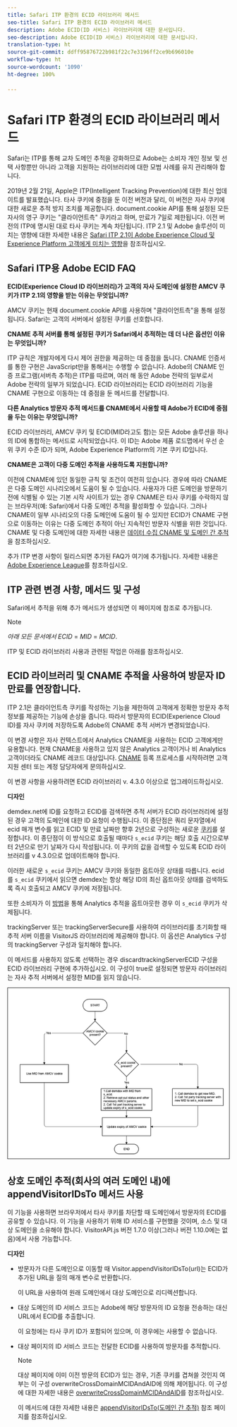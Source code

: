 ```yaml
---
title: Safari ITP 환경의 ECID 라이브러리 메서드
seo-title: Safari ITP 환경의 ECID 라이브러리 메서드
description: Adobe ECID(ID 서비스) 라이브러리에 대한 문서입니다.
seo-description: Adobe ECID(ID 서비스) 라이브러리에 대한 문서입니다.
translation-type: ht
source-git-commit: ddff95876722b981f22c7e3196ff2ce9b696010e
workflow-type: ht
source-wordcount: '1090'
ht-degree: 100%

---
```



# Safari ITP 환경의 ECID 라이브러리 메서드

Safari는 ITP를 통해 교차 도메인 추적을 강화하므로 Adobe는 소비자 개인 정보 및 선택 사항뿐만 아니라 고객을 지원하는 라이브러리에 대한 모범 사례를 유지 관리해야 합니다.

2019년 2월 21일, Apple은 ITP(Intelligent Tracking Prevention)에 대한 최신 업데이트를 발표했습니다. 타사 쿠키에 중점을 둔 이전 버전과 달리, 이 버전은 자사 쿠키에 대한 새로운 추적 방지 조치를 제공합니다. document.cookie API를 통해 설정된 모든 자사의 영구 쿠키는 &quot;클라이언트측&quot; 쿠키라고 하며, 만료가 7일로 제한됩니다. 이전 버전의 ITP에 명시된 대로 타사 쿠키는 계속 차단됩니다. ITP 2.1 및 Adobe 솔루션이 미치는 영향에 대한 자세한 내용은 [Safari ITP 2.1이 Adobe Experience Cloud 및 Experience Platform 고객에게 미치는 영향](https://medium.com/adobetech/safari-itp-2-1-impact-on-adobe-experience-cloud-customers-9439cecb55ac)을 참조하십시오.

## Safari ITP용 Adobe ECID FAQ

**ECID(Experience Cloud ID 라이브러리)가 고객의 자사 도메인에 설정한 AMCV 쿠키가 ITP 2.1의 영향을 받는 이유는 무엇입니까?**

AMCV 쿠키는 현재 document.cookie API를 사용하며 &quot;클라이언트측&quot;을 통해 설정됩니다. Safari는 고객의 서버에서 설정된 쿠키를 선호합니다.

**CNAME 추적 서버를 통해 설정된 쿠키가 Safari에서 추적하는 데 더 나은 옵션인 이유는 무엇입니까?**

ITP 규칙은 개발자에게 다시 제어 권한을 제공하는 데 중점을 둡니다. CNAME 인증서를 통한 구현은 JavaScript만을 통해서는 수행할 수 없습니다. Adobe의 CNAME 인증 프로그램(서버측 추적)은 ITP를 따르며, 여러 해 동안 Adobe 전략의 일부로서 Adobe 전략의 일부가 되었습니다. ECID 라이브러리는 ECID 라이브러리 기능을 CNAME 구현으로 이동하는 데 중점을 둔 메서드를 전달합니다.

**다른 Analytics 방문자 추적 메서드를 CNAME에서 사용할 때 Adobe가 ECID에 중점을 두는 이유는 무엇입니까?**

ECID 라이브러리, AMCV 쿠키 및 ECID(MID라고도 함)는 모든 Adobe 솔루션을 하나의 ID에 통합하는 메서드로 시작되었습니다. 이 ID는 Adobe 제품 로드맵에서 우선 순위 쿠키 수준 ID가 되며, Adobe Experience Platform의 기본 쿠키 ID입니다.

**CNAME은 고객이 다중 도메인 추적을 사용하도록 지원합니까?**

이전에 CNAME에 있던 동일한 규칙 및 조건이 여전히 있습니다. 경우에 따라 CNAME은 다중 도메인 시나리오에서 도움이 될 수 있습니다. 사용자가 다른 도메인을 방문하기 전에 식별될 수 있는 기본 시작 사이트가 있는 경우 CNAME은 타사 쿠키를 수락하지 않는 브라우저(예: Safari)에서 다중 도메인 추적을 활성화할 수 있습니다. 그러나 CNAME이 일부 시나리오의 다중 도메인에 도움이 될 수 있지만 ECID가 CNAME 구현으로 이동하는 이유는 다중 도메인 추적이 아닌 지속적인 방문자 식별을 위한 것입니다. CNAME 및 다중 도메인에 대한 자세한 내용은 [데이터 수집 CNAME 및 도메인 간 추적](/help/reference/analytics-reference/cname.md)을 참조하십시오.

추가 ITP 변경 사항이 릴리스되면 추가된 FAQ가 여기에 추가됩니다. 자세한 내용은 [Adobe Experience League](https://experienceleague.adobe.com/kr/#recommended/solutions/analytics)를 참조하십시오.

## ITP 관련 변경 사항, 메서드 및 구성

Safari에서 추적을 위해 추가 메서드가 생성되면 이 페이지에 참조로 추가됩니다.

>[!NOTE]
>
>*아래 모든 문서에서 ECID* = *MID* = *MCID*.

ITP 및 ECID 라이브러리 사용과 관련된 작업은 아래를 참조하십시오.

## ECID 라이브러리 및 CNAME 추적을 사용하여 방문자 ID 만료를 연장합니다.

ITP 2.1은 클라이언트측 쿠키를 작성하는 기능을 제한하여 고객에게 정확한 방문자 추적 정보를 제공하는 기능에 손상을 줍니다. 따라서 방문자의 ECID(Experience Cloud ID)를 자사 쿠키에 저장하도록 Adobe의 CNAME 추적 서버가 변경되었습니다.

이 변경 사항은 자사 컨텍스트에서 Analytics CNAME을 사용하는 ECID 고객에게만 유용합니다. 현재 CNAME을 사용하고 있지 않은 Analytics 고객이거나 비 Analytics 고객이더라도 CNAME 레코드 대상입니다. [CNAME](https://docs.adobe.com/content/help/ko-KR/core-services/interface/ec-cookies/cookies-first-party.html) 등록 프로세스를 시작하려면 고객 지원 센터 또는 계정 담당자에게 문의하십시오.

이 변경 사항을 사용하려면 ECID 라이브러리 v. 4.3.0 이상으로 업그레이드하십시오.

**디자인**

demdex.net에 ID를 요청하고 ECID를 검색하면 추적 서버가 ECID 라이브러리에 설정된 경우 고객의 도메인에 대한 ID 요청이 수행됩니다. 이 종단점은 쿼리 문자열에서 ecid 매개 변수를 읽고 ECID 및 만료 날짜만 향후 2년으로 구성하는 새로운 [쿠키](/help/introduction/cookies.md)를 설정합니다. 이 종단점이 이 방식으로 호출될 때마다 `s_ecid` 쿠키는 해당 호출 시간으로부터 2년으로 만기 날짜가 다시 작성됩니다. 이 쿠키의 값을 검색할 수 있도록 ECID 라이브러리를 v 4.3.0으로 업데이트해야 합니다.

이러한 새로운 `s_ecid` 쿠키는 AMCV 쿠키와 동일한 옵트아웃 상태를 따릅니다. ecid를 `s_ecid` 쿠키에서 읽으면 demdex는 항상 해당 ID의 최신 옵트아웃 상태를 검색하도록 즉시 호출되고 AMCV 쿠키에 저장됩니다.

또한 소비자가 이 [방법](https://docs.adobe.com/content/help/ko-KR/analytics/implementation/js/opt-out.html)을 통해 Analytics 추적을 옵트아웃한 경우 이 `s_ecid` 쿠키가 삭제됩니다.

trackingServer 또는 trackingServerSecure를 사용하여 라이브러리를 초기화할 때 추적 서버 이름을 VisitorJS 라이브러리에 제공해야 합니다. 이 옵션은 Analytics 구성의 trackingServer 구성과 일치해야 합니다.

이 메서드를 사용하지 않도록 선택하는 경우 discardtrackingServerECID 구성을 ECID 라이브러리 구현에 추가하십시오. 이 구성이 true로 설정되면 방문자 라이브러리는 자사 추적 서버에서 설정한 MID를 읽지 않습니다.

![](assets/itp-proposal-v1.png)

## 상호 도메인 추적(회사의 여러 도메인 내)에 appendVisitorIDsTo 메서드 사용

이 기능을 사용하면 브라우저에서 타사 쿠키를 차단할 때 도메인에서 방문자의 ECID를 공유할 수 있습니다. 이 기능을 사용하기 위해 ID 서비스를 구현했을 것이며, 소스 및 대상 도메인을 소유해야 합니다. VisitorAPI.js 버전 1.7.0 이상(그러나 버전 1.10.0에는 없음)에서 사용 가능합니다.

**디자인**

* 방문자가 다른 도메인으로 이동할 때 Visitor.appendVisitorIDsTo(url)는 ECID가 추가된 URL을 질의 매개 변수로 반환합니다.

   이 URL을 사용하여 원래 도메인에서 대상 도메인으로 리디렉션합니다.

* 대상 도메인의 ID 서비스 코드는 Adobe에 해당 방문자의 ID 요청을 전송하는 대신 URL에서 ECID를 추출합니다.

   이 요청에는 타사 쿠키 ID가 포함되어 있으며, 이 경우에는 사용할 수 없습니다.

* 대상 페이지의 ID 서비스 코드는 전달한 ECID를 사용하여 방문자를 추적합니다.

   >[!NOTE]
   >대상 페이지에 이미 이전 방문의 ECID가 있는 경우, 기존 쿠키를 겹쳐쓸 것인지 여부는 이 구성 overwriteCrossDomainMCIDAndAID에 의해 제어됩니다. 이 구성에 대한 자세한 내용은 [overwriteCrossDomainMCIDAndAID](/help/library/function-vars/overwrite-visitor-id.md)를 참조하십시오.
   >
   >이 메서드에 대한 자세한 내용은 [appendVisitorIDsTo(도메인 간 추적)](/help/library/get-set/appendvisitorid.md) 참조 페이지를 참조하십시오.
